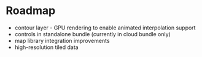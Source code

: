 # Roadmap

* contour layer - GPU rendering to enable animated interpolation support
* controls in standalone bundle (currently in cloud bundle only)
* map library integration improvements
* high-resolution tiled data
